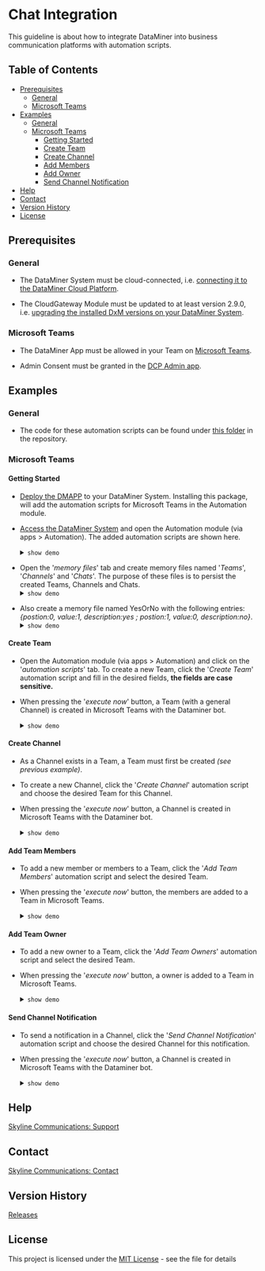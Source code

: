 # Chat Integration

This guideline is about how to integrate DataMiner into business communication platforms with automation scripts.

## Table of Contents

- [Prerequisites](#prerequisites)
  - [General](#general)
  - [Microsoft Teams](#microsoft-teams)
- [Examples](#examples)
  - [General](#general-1)
  - [Microsoft Teams](#microsoft-teams-1) 
    * [Getting Started](#getting-started)
    * [Create Team](#create-team)
    * [Create Channel](#create-channel)
    * [Add Members](#add-team-members)
    * [Add Owner](#add-team-owner)
    * [Send Channel Notification](#send-channel-notification)
- [Help](#help)
- [Contact](#contact)
- [Version History](#version-history)
- [License](#license)

## Prerequisites

### General

- The DataMiner System must be cloud-connected, i.e. [connecting it to the DataMiner Cloud Platform](https://docs.dataminer.services/user-guide/Cloud_Platform/AboutCloudPlatform/Connecting_your_DataMiner_System_to_the_cloud.html).

- The CloudGateway Module must be updated to at least version 2.9.0, i.e. [upgrading the installed DxM versions on your DataMiner System](https://docs.dataminer.services/user-guide/Cloud_Platform/CloudAdminApp/Managing_cloud-connected_nodes.html).


### Microsoft Teams

- The DataMiner App must be allowed in your Team on [Microsoft Teams](https://docs.microsoft.com/en-us/microsoftteams/manage-apps).

- Admin Consent must be granted in the [DCP Admin app](https://docs.dataminer.services/user-guide/Cloud_Platform/CloudAdminApp/Granting_admin_consent.html).




## Examples

### General

- The code for these automation scripts can be found under [this folder](ChatIntegrationExamples) in the repository.

### Microsoft Teams

#### Getting Started

- [Deploy the DMAPP]() to your DataMiner System. Installing this package, will add the automation scripts for Microsoft Teams in the Automation module.

- [Access the DataMiner System](https://docs.dataminer.services/user-guide/Getting_started/Accessing_DataMiner/Accessing_DataMiner.html) and open the Automation module (via apps > Automation). The added automation scripts are shown here.<details><summary>`show demo`</summary>
![Gif-Automation](https://user-images.githubusercontent.com/109528797/186685478-9eac1cbf-f2d9-4c9a-8a6a-a2f499dbdcd9.gif)

</details>

- Open the '*memory files*' tab and create memory files named '*Teams*', '*Channels*' and '*Chats*'. The purpose of these files is to persist the created Teams, Channels and Chats.<details><summary>`show demo`</summary>
![Gif-MemFiles](https://user-images.githubusercontent.com/109528797/186685736-dacafe23-53be-4165-8982-eb2113549d78.gif)

</details>

- Also create a memory file named YesOrNo with the following entries: *{postion:0, value:1, description:yes ; postion:1, value:0, description:no}*.<details><summary>`show demo`</summary>
![Gif-MemFilesYesorNo](https://user-images.githubusercontent.com/109528797/186685771-9d9c4155-1f58-4700-98aa-90ebd19c329e.gif)

</details>

#### Create Team

- Open the Automation module (via apps > Automation) and click on the '*automation scripts*' tab. To create a new Team, click the '*Create Team*' automation script and fill in the desired fields, **the fields are case sensitive.**

- When pressing the '*execute now*' button, a Team (with a general Channel) is created in Microsoft Teams with the Dataminer bot.<details><summary>`show demo`</summary>
![Gif-CreateTeam](https://user-images.githubusercontent.com/109528797/186685886-ae5f1834-1c5c-438d-92e7-03740330e51d.gif)

</details>

#### Create Channel

- As a Channel exists in a Team, a Team must first be created *(see previous example)*.

- To create a new Channel, click the '*Create Channel*' automation script and choose the desired Team for this Channel.

- When pressing the '*execute now*' button, a Channel is created in Microsoft Teams with the Dataminer bot.<details><summary>`show demo`</summary>
![Gif-CreateChannel](https://user-images.githubusercontent.com/109528797/186855003-c4002e8e-c9cf-42fd-91bd-b389d4bab908.gif)


</details>

#### Add Team Members

- To add a new member or members to a Team, click the '*Add Team Members*' automation script and select the desired Team.

- When pressing the '*execute now*' button, the members are added to a Team in Microsoft Teams.<details><summary>`show demo`</summary>
![Gif-AddTeamMember](https://user-images.githubusercontent.com/109528797/186880110-4fb9a616-b647-4919-9556-4a057a65be2b.gif)


</details>

#### Add Team Owner

- To add a new owner to a Team, click the '*Add Team Owners*' automation script and select the desired Team.

- When pressing the '*execute now*' button, a owner is added to a Team in Microsoft Teams.<details><summary>`show demo`</summary>
![Gif-AddTeamOwner](https://user-images.githubusercontent.com/109528797/187139084-f2991b40-cbe2-46fe-aec9-c804b9852e62.gif)


</details>

#### Send Channel Notification

- To send a notification in a Channel, click the '*Send Channel Notification*' automation script and choose the desired Channel for this notification.

- When pressing the '*execute now*' button, a Channel is created in Microsoft Teams with the Dataminer bot.<details><summary>`show demo`</summary>
![Gif-SendNotification](https://user-images.githubusercontent.com/109528797/187139103-4728e148-204d-447f-9674-8d74f4e373d1.gif)


</details>

## Help

[Skyline Communications: Support](https://skyline.be/contact/tech-support) 

## Contact

[Skyline Communications: Contact](https://skyline.be/contact) 


## Version History

[Releases](https://github.com/SkylineCommunications/chat-integration/releases)

## License

This project is licensed under the [MIT License](https://github.com/SkylineCommunications/chat-integration/blob/main/LICENSE) - see the file for details
